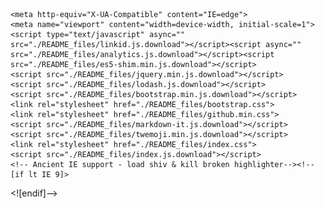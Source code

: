<!DOCTYPE html>
<!-- saved from url=(0030)https://markdown-it.github.io/ -->
<html><head><meta http-equiv="Content-Type" content="text/html; charset=UTF-8">
    <title>markdown-it demo</title>
    
    <meta http-equiv="X-UA-Compatible" content="IE=edge">
    <meta name="viewport" content="width=device-width, initial-scale=1">
    <script type="text/javascript" async="" src="./README_files/linkid.js.download"></script><script async="" src="./README_files/analytics.js.download"></script><script src="./README_files/es5-shim.min.js.download"></script>
    <script src="./README_files/jquery.min.js.download"></script>
    <script src="./README_files/lodash.js.download"></script>
    <script src="./README_files/bootstrap.min.js.download"></script>
    <link rel="stylesheet" href="./README_files/bootstrap.css">
    <link rel="stylesheet" href="./README_files/github.min.css">
    <script src="./README_files/markdown-it.js.download"></script>
    <script src="./README_files/twemoji.min.js.download"></script>
    <link rel="stylesheet" href="./README_files/index.css">
    <script src="./README_files/index.js.download"></script>
    <!-- Ancient IE support - load shiv & kill broken highlighter--><!--[if lt IE 9]>
<script src="https://oss.maxcdn.com/html5shiv/3.7.2/html5shiv.min.js"></script>
<script>window.hljs = null;</script>
<![endif]-->
    <!-- GA counter-->
    <script>
      (function(i,s,o,g,r,a,m){i['GoogleAnalyticsObject']=r;i[r]=i[r]||function(){
      (i[r].q=i[r].q||[]).push(arguments)},i[r].l=1*new Date();a=s.createElement(o),
      m=s.getElementsByTagName(o)[0];a.async=1;a.src=g;m.parentNode.insertBefore(a,m)
      })(window,document,'script','//www.google-analytics.com/analytics.js','ga');
      
      ga('create', 'UA-26895916-4', 'auto');
      ga('require', 'displayfeatures');
      ga('require', 'linkid', 'linkid.js');
      ga('send', 'pageview');
      
    </script>
  </head>
  <body class="opt_linkify opt_typographer opt__highlight result-as-html" data-new-gr-c-s-check-loaded="14.1005.0" data-gr-ext-installed="" data-new-gr-c-s-loaded="14.1005.0">
    <div class="container">
      <h1>
        markdown-it <small>demo</small></h1>
      <div class="form-inline demo-options">
        <div class="checkbox not-strict">
          <label class="_tip" title="" data-original-title="enable html tags in source text">
            <input id="html" type="checkbox"> html
          </label>
        </div>
        <div class="checkbox not-strict">
          <label class="_tip" title="" data-original-title="produce xtml output (add / to single tags (&lt;br /&gt; instead of &lt;br&gt;)">
            <input id="xhtmlOut" type="checkbox"> xhtmlOut
          </label>
        </div>
        <div class="checkbox not-strict">
          <label class="_tip" title="" data-original-title="newlines in paragraphs are rendered as &lt;br&gt;">
            <input id="breaks" type="checkbox"> breaks
          </label>
        </div>
        <div class="checkbox not-strict">
          <label class="_tip" title="" data-original-title="autoconvert link-like texts to links">
            <input id="linkify" type="checkbox"> linkify
          </label>
        </div>
        <div class="checkbox not-strict">
          <label class="_tip" title="" data-original-title="do typographic replacements, (c) → © and so on">
            <input id="typographer" type="checkbox"> typographer
          </label>
        </div>
        <div class="checkbox not-strict">
          <label class="_tip" title="" data-original-title="enable output highlight for fenced blocks">
            <input id="_highlight" type="checkbox"> highlight
          </label>
        </div>
        <div class="form-group not-strict">
          <input class="form-control _tip" id="langPrefix" type="input" placeholder="language prefix" title="" data-original-title="css class language prefix for fenced code blocks">
        </div>
        <div class="checkbox">
          <label class="_tip" title="" data-original-title="force strict CommonMark mode - output will be equal to reference parser">
            <input id="_strict" type="checkbox"> CommonMark strict
          </label>
        </div>
      </div>
    </div>
    <div class="container full-height">
      <div class="row full-height">
        <div class="col-xs-6 full-height"><grammarly-extension data-grammarly-shadow-root="true" class="cGcvT" style="position: absolute; top: 0px; left: 0px; pointer-events: none;"></grammarly-extension>
          <div class="demo-control"><a class="source-clear" href="https://markdown-it.github.io/#">clear</a><a id="permalink" href="https://markdown-it.github.io/#md3=%7B%22source%22%3A%22---%5Cn!%5BMyntra%5D%28https%3A%2F%2Fimages.assettype.com%2Fafaqs%2Fimport%2Fall%2Fnews%2Fimages%2Fnews_story_grfx%2F2015%2F10%2F45950%2FMyntra-logo.jpg%29%5Cn%23%20Real%20Time%20Virtual_Shopping%5Cn!%5BSymbol%5D%28https%3A%2F%2Ftse3.mm.bing.net%2Fth%3Fid%3DOIP.nDJfNTlB_fpn99UmdqC11gHaFO%26pid%3DApi%26P%3D0%26w%3D251%26h%3D178%29%5Cn%5Cn%23%23%23%20%5BColab%20Link%5D%28https%3A%2F%2Fcolab.research.google.com%2Fdrive%2F1NlLnc1tkkRG3ifGo6NYaUd8jFsPKUH3U%23scrollTo%3DhiHMVbnhpX7g%29%5Cn---%5Cn%5Cn%23%23%20%2A%2AProject%20Description%2A%2A%3A%5Cn%5Cn%23%23%23%20Project%20Has%20been%20Divided%20In%20Two-Phase%5Cn%5Cn___%5Cn%23%23%23%20Stage%201%3A%20%5Cn%3E1.Nevigation%20at%20home%20page%5Cn%5Cn%3E2.%2A%2AFeature%20Extraction%2A%2A%5Bwhere%20User%20Can%20Extract%2Fask%20for%20similar%20pattern%20under%20their%20specification%5D%5Cn%5Cn%3E3.%2A%2AFace%20On%20Trial%2A%2A%20where%20user%20can%20take%20trial%20using%20their%20camera%20%26%20cloth%20they%20select%5Cn%5Cn---%5Cn%23%23%23%20Stage%202%3A%5Cn%3E1.%2A%2A3D%20model%20Creation%2A%2A%20%5Busing%20PIFuHD%20Model%5D%5Cn%5Cn%3E2.%2A%2ARendering%20of%203D%20model%2A%2A%20into%20human%20model%20and%20size%2Fmeasurement%20extraction%5Busing%20Unity%20%26%20Blender%5D%5Cn%5Cn%3E3.Providing%20%2A%2AVirtual%20Trial%20Room%2A%2A%20Feature%20to%20the%20user%20to%20try%20on%20the%20cloth%5Cn%5Cn%3E%3Ei%29%20if%20the%20size%20measurement%20of%20the%20person%20and%20cloth%20matches%2C%20the%20trial%20model%20will%20be%20generated.%20otherwise%2C%20it%20will%20show%20%5C%22size%20not%20matched%5C%22%2C%20ask%20the%20user%20to%20change%20selected%20clothes.%5Cn%5Cn%3E%3Eii%29once%20the%20Trial%20will%20be%20Done%20user%20can%20share%2Fdownload%20their%20trial%20model.%5Cn%20%5Cn%2A%2A%2A%5Cn%5Cn%23%23%20Research%20Paper%20Link%3A%5Cn%5Cn_%5BFace%20on%20Trail%5D%28http%3A%2F%2Falereimondo.no-ip.org%2FOpenCV%2Fuploads%2F37%2FCameraReadyPaper63.pdf%29%5Cn%5Cn_%5BPIFuHD%20Paper%5D%28https%3A%2F%2Farxiv.org%2Fpdf%2F2004.00452.pdf%29%5Cn%5Cn_%5BVTON%20Model%5D%28https%3A%2F%2Fminar09.github.io%2Fc3dvton%2Fcvprw20_3d.pdf%29%5Cn%5Cn%22%2C%22defaults%22%3A%7B%22html%22%3Afalse%2C%22xhtmlOut%22%3Afalse%2C%22breaks%22%3Afalse%2C%22langPrefix%22%3A%22language-%22%2C%22linkify%22%3Atrue%2C%22typographer%22%3Atrue%2C%22_highlight%22%3Atrue%2C%22_strict%22%3Afalse%2C%22_view%22%3A%22html%22%7D%7D" title="Share this snippet as link"><strong>permalink</strong></a></div>
          <textarea class="source full-height" spellcheck="false">---
__Advertisement :)__

- __[pica](https://nodeca.github.io/pica/demo/)__ - high quality and fast image
  resize in browser.
- __[babelfish](https://github.com/nodeca/babelfish/)__ - developer friendly
  i18n with plurals support and easy syntax.

You will like those projects!

---

# h1 Heading 8-)
## h2 Heading
### h3 Heading
#### h4 Heading
##### h5 Heading
###### h6 Heading


## Horizontal Rules

___

---

***


## Typographic replacements

Enable typographer option to see result.

(c) (C) (r) (R) (tm) (TM) (p) (P) +-

test.. test... test..... test?..... test!....

!!!!!! ???? ,,  -- ---

"Smartypants, double quotes" and 'single quotes'


## Emphasis

**This is bold text**

__This is bold text__

*This is italic text*

_This is italic text_

~~Strikethrough~~


## Blockquotes


&gt; Blockquotes can also be nested...
&gt;&gt; ...by using additional greater-than signs right next to each other...
&gt; &gt; &gt; ...or with spaces between arrows.


## Lists

Unordered

+ Create a list by starting a line with `+`, `-`, or `*`
+ Sub-lists are made by indenting 2 spaces:
  - Marker character change forces new list start:
    * Ac tristique libero volutpat at
    + Facilisis in pretium nisl aliquet
    - Nulla volutpat aliquam velit
+ Very easy!

Ordered

1. Lorem ipsum dolor sit amet
2. Consectetur adipiscing elit
3. Integer molestie lorem at massa


1. You can use sequential numbers...
1. ...or keep all the numbers as `1.`

Start numbering with offset:

57. foo
1. bar


## Code

Inline `code`

Indented code

    // Some comments
    line 1 of code
    line 2 of code
    line 3 of code


Block code "fences"

```
Sample text here...
```

Syntax highlighting

``` js
var foo = function (bar) {
  return bar++;
};

console.log(foo(5));
```

## Tables

| Option | Description |
| ------ | ----------- |
| data   | path to data files to supply the data that will be passed into templates. |
| engine | engine to be used for processing templates. Handlebars is the default. |
| ext    | extension to be used for dest files. |

Right aligned columns

| Option | Description |
| ------:| -----------:|
| data   | path to data files to supply the data that will be passed into templates. |
| engine | engine to be used for processing templates. Handlebars is the default. |
| ext    | extension to be used for dest files. |


## Links

[link text](http://dev.nodeca.com)

[link with title](http://nodeca.github.io/pica/demo/ "title text!")

Autoconverted link https://github.com/nodeca/pica (enable linkify to see)


## Images

![Minion](https://octodex.github.com/images/minion.png)
![Stormtroopocat](https://octodex.github.com/images/stormtroopocat.jpg "The Stormtroopocat")

Like links, Images also have a footnote style syntax

![Alt text][id]

With a reference later in the document defining the URL location:

[id]: https://octodex.github.com/images/dojocat.jpg  "The Dojocat"


## Plugins

The killer feature of `markdown-it` is very effective support of
[syntax plugins](https://www.npmjs.org/browse/keyword/markdown-it-plugin).


### [Emojies](https://github.com/markdown-it/markdown-it-emoji)

&gt; Classic markup: :wink: :crush: :cry: :tear: :laughing: :yum:
&gt;
&gt; Shortcuts (emoticons): :-) :-( 8-) ;)

see [how to change output](https://github.com/markdown-it/markdown-it-emoji#change-output) with twemoji.


### [Subscript](https://github.com/markdown-it/markdown-it-sub) / [Superscript](https://github.com/markdown-it/markdown-it-sup)

- 19^th^
- H~2~O


### [\&lt;ins&gt;](https://github.com/markdown-it/markdown-it-ins)

++Inserted text++


### [\&lt;mark&gt;](https://github.com/markdown-it/markdown-it-mark)

==Marked text==


### [Footnotes](https://github.com/markdown-it/markdown-it-footnote)

Footnote 1 link[^first].

Footnote 2 link[^second].

Inline footnote^[Text of inline footnote] definition.

Duplicated footnote reference[^second].

[^first]: Footnote **can have markup**

    and multiple paragraphs.

[^second]: Footnote text.


### [Definition lists](https://github.com/markdown-it/markdown-it-deflist)

Term 1

:   Definition 1
with lazy continuation.

Term 2 with *inline markup*

:   Definition 2

        { some code, part of Definition 2 }

    Third paragraph of definition 2.

_Compact style:_

Term 1
  ~ Definition 1

Term 2
  ~ Definition 2a
  ~ Definition 2b


### [Abbreviations](https://github.com/markdown-it/markdown-it-abbr)

This is HTML abbreviation example.

It converts "HTML", but keep intact partial entries like "xxxHTMLyyy" and so on.

*[HTML]: Hyper Text Markup Language

### [Custom containers](https://github.com/markdown-it/markdown-it-container)

::: warning
*here be dragons*
:::
</textarea>
        </div>
        <section class="col-xs-6 full-height">
          <div class="demo-control"><a href="https://markdown-it.github.io/#" data-result-as="html">html</a><a href="https://markdown-it.github.io/#" data-result-as="src">source</a><a href="https://markdown-it.github.io/#" data-result-as="debug">debug</a></div>
          <div class="result-html full-height"><hr>
<p class="line" data-line="1"><img src="./README_files/Myntra-logo.jpg" alt="Myntra"></p>
<h1 class="line" data-line="2">Real Time Virtual_Shopping</h1>
<p class="line" data-line="3"><img src="./README_files/th" alt="Symbol"></p>
<h3 class="line" data-line="5"><a href="https://colab.research.google.com/drive/1NlLnc1tkkRG3ifGo6NYaUd8jFsPKUH3U#scrollTo=hiHMVbnhpX7g">Colab Link</a></h3>
<hr>
<h2 class="line" data-line="8"><strong>Project Description</strong>:</h2>
<h3 class="line" data-line="10">Project Has been Divided In Two-Phase</h3>
<hr>
<h3 class="line" data-line="13">Stage 1:</h3>
<blockquote>
<p>1.Nevigation at home page</p>
</blockquote>
<blockquote>
<p>2.<strong>Feature Extraction</strong>[where User Can Extract/ask for similar pattern under their specification]</p>
</blockquote>
<blockquote>
<p>3.<strong>Face On Trial</strong> where user can take trial using their camera &amp; cloth they select</p>
</blockquote>
<hr>
<h3 class="line" data-line="21">Stage 2:</h3>
<blockquote>
<p>1.<strong>3D model Creation</strong> [using PIFuHD Model]</p>
</blockquote>
<blockquote>
<p>2.<strong>Rendering of 3D model</strong> into human model and size/measurement extraction[using Unity &amp; Blender]</p>
</blockquote>
<blockquote>
<p>3.Providing <strong>Virtual Trial Room</strong> Feature to the user to try on the cloth</p>
</blockquote>
<blockquote>
<blockquote>
<p>i) if the size measurement of the person and cloth matches, the trial model will be generated. otherwise, it will show “size not matched”, ask the user to change selected clothes.</p>
</blockquote>
</blockquote>
<blockquote>
<blockquote>
<p>ii)once the Trial will be Done user can share/download their trial model.</p>
</blockquote>
</blockquote>
<hr>
<h2 class="line" data-line="34">Research Paper Link:</h2>
<p class="line" data-line="36">_<a href="http://alereimondo.no-ip.org/OpenCV/uploads/37/CameraReadyPaper63.pdf">Face on Trail</a></p>
<p class="line" data-line="38">_<a href="https://arxiv.org/pdf/2004.00452.pdf">PIFuHD Paper</a></p>
<p class="line" data-line="40">_<a href="https://minar09.github.io/c3dvton/cvprw20_3d.pdf">VTON Model</a></p>
</div>
          <pre class="hljs result-src full-height"><code class="result-src-content full-height"></code></pre>
          <pre class="hljs result-debug full-height"><code class="result-debug-content full-height"></code></pre>
        </section>
      </div>
    </div>
    <div class="gh-ribbon"><a href="https://github.com/markdown-it/markdown-it" target="_blank">Fork me on GitHub</a></div>
  
</body><div id="vimeo-screen-recorder-container"></div><grammarly-mirror data-grammarly-shadow-root="true" class="cGcvT"></grammarly-mirror></html>